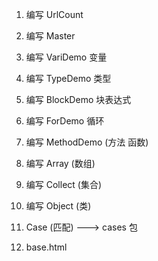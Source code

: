 1. 编写 UrlCount

2. 编写 Master

3. 编写 VariDemo 变量

4. 编写 TypeDemo 类型

5. 编写 BlockDemo 块表达式

6. 编写 ForDemo 循环

7. 编写 MethodDemo (方法 函数)

5. 编写 Array (数组)

6. 编写 Collect (集合)

7. 编写 Object (类)

8. Case (匹配) ---> cases 包

9. base.html